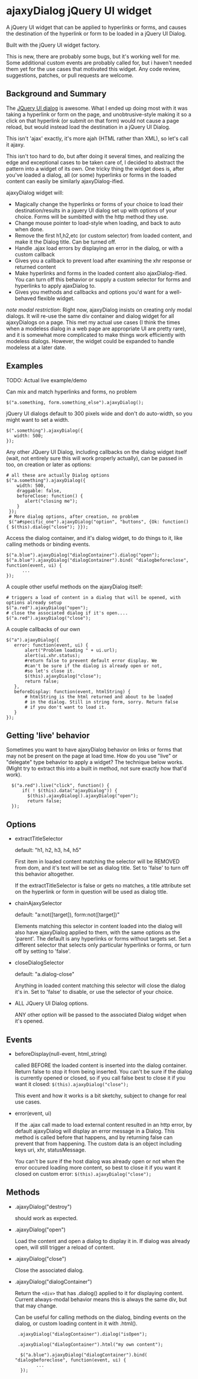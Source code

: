 # ajaxyDialog jQuery UI widget

A jQuery UI widget that can be applied to hyperlinks or forms, and causes the destination of the hyperlink or form to be loaded in a jQuery UI Dialog. 

Built with the jQuery UI widget factory. 

This is new, there are probably some bugs, but it's working well for me. Some additional custom events are probably called for, but i haven't needed them yet for the use cases that motivated this widget.  Any code review, suggestions, patches, or pull requests are welcome. 

## Background and Summary

The [JQuery UI dialog](http://jqueryui.com/demos/dialog/) is awesome. What I ended up doing most with it was taking a hyperlink or form on the page, and unobtrusive-style making it so a click on that hyperlink (or submit on that form) would not cause a page reload, but would instead load the destination in a jQuery UI Dialog. 

This isn't 'ajax' exactly, it's more ajah (HTML rather than XML), so let's call it ajaxy. 

This isn't too hard to do, but after doing it several times, and realizing the edge and exceptional cases to be taken care of, I decided to abstract the pattern into a widget of its own. One tricky thing the widget does is, after you've loaded a dialog, all (or some) hyperlinks or forms in the loaded content can easily be similarly ajaxyDialog-ified. 

ajaxyDialog widget will:

* Magically change the hyperlinks or forms of your choice to load their destination/results in a jquery UI dialog set up with options of your choice. Forms will be sumbitted with the http method they use. 
* Change mouse pointer to load-style when loading, and back to auto when done. 
* Remove the first h1,h2,etc (or custom selector) from loaded content, and make it the Dialog title. Can be turned off. 
* Handle .ajax load errors by displaying an error in the dialog, or with a custom callback
* Gives you a callback to prevent load after examining the xhr response or returned content
* Make hyperlinks and forms in the loaded content also ajaxDialog-ified. You can turn off this behavior or supply a custom selector for forms and hyperlinks to apply ajaxDialog to. 
* Gives you methods and callbacks and options you'd want for a well-behaved flexible widget. 

*note modal restriction*: Right now, ajaxyDialog insists on creating only modal dialogs. It will re-use the same div container and dialog widget for all ajaxyDialogs on a page. This met my actual use cases (I think the times when a modeless dialog in a web page are appropriate UI are pretty rare), and it is somewhat more complicated to make things work efficiently with modeless dialogs. However, the widget could be expanded to handle modeless at a later date. 


## Examples

TODO: Actual live example/demo

Can mix and match hyperlinks and forms, no problem

    $("a.something, form.something_else").ajaxyDialog();

jQuery UI dialogs default to 300 pixels wide and don't do auto-width, so you might want to set a width. 

    $(".something").ajaxyDialog({
       width: 500;
    });

Any other JQuery UI Dialog, including callbacks on the dialog widget itself (wait, not entirely sure this will work properly actually), can be passed in too, on creation or later as options:
    
    # all these are actually Dialog options
    $("a.something").ajaxyDialog({
        width: 500,
        draggable: false,
        beforeClose: function() {
           alert("closing me");
        }
     });
     # More dialog options, after creation, no problem
     $("a#specific_one").ajaxyDialog("option", "buttons", {Ok: function() { $(this).dialog("close"); }});


Access the dialog container, and it's dialog widget, to do things to it, like calling methods or binding events. 

    $("a.blue").ajaxyDialog("dialogContainer").dialog("open");
    $("a.blue").ajaxyDialog("dialogContainer").bind( "dialogbeforeclose", function(event, ui) {
          ...
    });

A couple other useful methods on the ajaxyDialog itself:

    # triggers a load of content in a dialog that will be opened, with options already setup
    $("a.red").ajaxyDialog("open");  
    # close the associated dialog if it's open....
    $("a.red").ajaxyDialog("close");

A couple callbacks of our own

    $("a").ajaxyDialog({
       error: function(event, ui) {
           alert("Problem loading " + ui.url);
           alert(ui.xhr.status);
           #return false to prevent default error display. We
           #can't be sure if the dialog is already open or not,
           #so let's close it. 
           $(this).ajaxyDialog("close");
           return false;
       },
       beforeDisplay: function(event, htmlString) {
           # htmlString is the html returned and about to be loaded
           # in the dialog. Still in string form, sorry. Return false
           # if you don't want to load it. 
       }
    });

## Getting 'live' behavior

Sometimes you want to have ajaxyDialog behavior on links or forms that may not be present on the page at load time. How do you use "live" or "delegate" type behavior to apply a widget?  The technique below works. (Might try to extract this into a built in method, not sure exactly how that'd work). 

      $("a.red").live("click", function() {
          if( ! $(this).data("ajaxyDialog")) {            
            $(this).ajaxyDialog().ajaxyDialog("open");
            return false;
      });

## Options
  * extractTitleSelector
    
    default: "h1, h2, h3, h4, h5"

    First item in loaded content matching the selector will be REMOVED from dom, and it's text will be set as dialog    title. Set to 'false' to turn off this behavior altogether. 

    If the extractTitleSelector is false or gets no matches, a title attribute set on the hyperlink or form in question will be used as dialog title. 

  * chainAjaxySelector
    
    default: "a:not([target]), form:not([target])"

    Elements matching this selector in content loaded into the dialog will also have ajaxyDialog applied to them, with the same options as the 'parent'.  The default is any hyperlinks or forms without targets set.  Set a different selector that selects only particular hyperlinks or forms, or turn off by setting to 'false'. 

  * closeDialogSelector
 
    default: "a.dialog-close"

    Anything in loaded content matching this selector will close the dialog it's in. Set to 'false' to disable, or use the selector of your choice. 

  * ALL JQuery UI Dialog options.  

    ANY other option will be passed to the associated Dialog widget when it's opened. 

## Events

 * beforeDisplay(null-event, html_string)

   called BEFORE the loaded content is inserted into the dialog container. Return false to stop it from being inserted. You can't be sure if the dialog is currently opened or closed, so if you call false best to close it if you want it closed:   `$(this).ajaxyDialog("close");`

   This event and how it works is a bit sketchy, subject to change for real use cases. 

 * error(event, ui)
  
   If the .ajax call made to load external content resulted in an http error, by default ajaxyDialog will display an error message in a Dialog.  This method is called before that happens, and by returning false can prevent that from happening.  The custom data is an object including keys uri, xhr, statusMessage. 

   You can't be sure if the host dialog was already open or not when the error occured loading more content, so best to close it if you want it closed on custom error:  `$(this).ajaxyDialog("close");`

## Methods

  * .ajaxyDialog("destroy")
     
     should work as expected. 

  * .ajaxyDialog("open")

    Load the content and open a dialog to display it in. If dialog was already open, will still trigger a reload of content. 

  * .ajaxyDialog("close")

    Close the associated dialog. 

  * .ajaxyDialog("dialogContainer")

    Return the `<div>` that has .dialog() applied to it for displaying content. Current always-modal behavior means this is always the same div, but that may change.  

    Can be useful for calling methods on the dialog, binding events on the dialog, or custom loading content in it with .html(). 

         .ajaxyDialog("dialogContainer").dialog("isOpen");

         .ajaxyDialog("dialogContainer").html("my own content");

          $("a.blue").ajaxyDialog("dialogContainer").bind( "dialogbeforeclose", function(event, ui) {
                ...
          });


